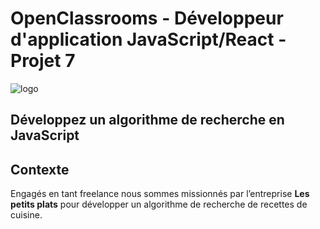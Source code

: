 # OpenClassrooms - Développeur d'application JavaScript/React - Projet 7

![logo](https://user-images.githubusercontent.com/94392055/209430320-e6cc776a-4642-487b-bb54-bda7177f8115.png)

## Développez un algorithme de recherche en JavaScript

## Contexte

Engagés en tant freelance nous sommes missionnés par l’entreprise **Les petits plats** pour développer un algorithme de recherche de recettes de cuisine. 